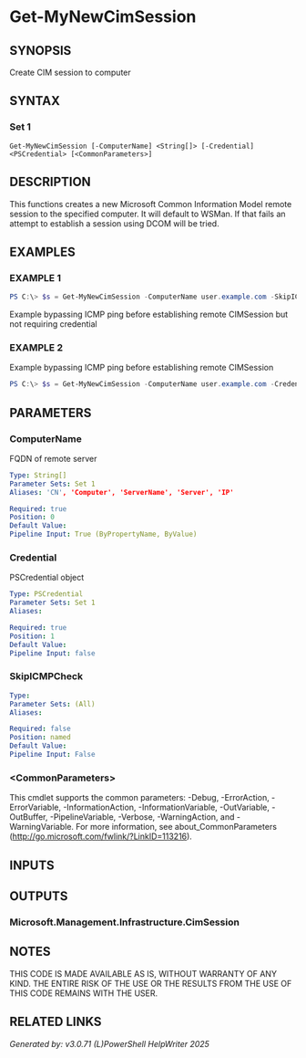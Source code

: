 ﻿# Get-MyNewCimSession

## SYNOPSIS
Create CIM session to computer

## SYNTAX

### Set 1
```
Get-MyNewCimSession [-ComputerName] <String[]> [-Credential] <PSCredential> [<CommonParameters>]
```

## DESCRIPTION
This functions creates a new Microsoft Common Information Model remote session to the specified computer. It will default to WSMan. If that fails an attempt to establish a session using DCOM will be tried.

## EXAMPLES

### EXAMPLE 1

```powershell
PS C:\> $s = Get-MyNewCimSession -ComputerName user.example.com -SkipICMPCheck
```

Example bypassing ICMP ping before establishing remote CIMSession but not requiring credential

### EXAMPLE 2
Example bypassing ICMP ping before establishing remote CIMSession
```powershell
PS C:\> $s = Get-MyNewCimSession -ComputerName user.example.com -Credential (Get-Credential) -SkipICMPCheck
```

## PARAMETERS

### ComputerName
FQDN of remote server

```yaml
Type: String[]
Parameter Sets: Set 1
Aliases: 'CN', 'Computer', 'ServerName', 'Server', 'IP'

Required: true
Position: 0
Default Value: 
Pipeline Input: True (ByPropertyName, ByValue)
```

### Credential
PSCredential object

```yaml
Type: PSCredential
Parameter Sets: Set 1
Aliases: 

Required: true
Position: 1
Default Value: 
Pipeline Input: false
```

### SkipICMPCheck


```yaml
Type: 
Parameter Sets: (All)
Aliases: 

Required: false
Position: named
Default Value: 
Pipeline Input: False
```

### \<CommonParameters\>
This cmdlet supports the common parameters: -Debug, -ErrorAction, -ErrorVariable, -InformationAction, -InformationVariable, -OutVariable, -OutBuffer, -PipelineVariable, -Verbose, -WarningAction, and -WarningVariable. For more information, see about_CommonParameters (http://go.microsoft.com/fwlink/?LinkID=113216).

## INPUTS

## OUTPUTS

### Microsoft.Management.Infrastructure.CimSession


## NOTES

THIS CODE IS MADE AVAILABLE AS IS, WITHOUT WARRANTY OF ANY KIND. THE ENTIRE RISK OF THE USE OR THE RESULTS FROM THE USE OF THIS CODE REMAINS WITH THE USER.

## RELATED LINKS


*Generated by: v3.0.71 (L)PowerShell HelpWriter 2025*
